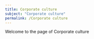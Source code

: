 ```yaml
---
title: Corporate culture
subject: "Corporate culture"
permalink: /Corporate culture
---
```


Welcome to the page of Corporate culture
